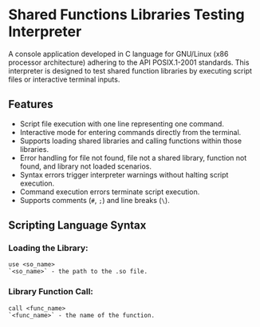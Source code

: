 # Shared Functions Libraries Testing Interpreter

A console application developed in C language for GNU/Linux (x86 processor architecture) adhering to the API POSIX.1-2001 standards. This interpreter is designed to test shared function libraries by executing script files or interactive terminal inputs.

## Features

- Script file execution with one line representing one command.
- Interactive mode for entering commands directly from the terminal.
- Supports loading shared libraries and calling functions within those libraries.
- Error handling for file not found, file not a shared library, function not found, and library not loaded scenarios.
- Syntax errors trigger interpreter warnings without halting script execution.
- Command execution errors terminate script execution.
- Supports comments (`#`, `;`) and line breaks (`\`).

## Scripting Language Syntax

### Loading the Library:
```plaintext
use <so_name>
`<so_name>` - the path to the .so file.
```

### Library Function Call:
```plaintext
call <func_name>
`<func_name>` - the name of the function.
```